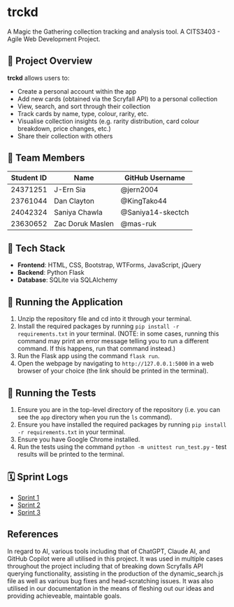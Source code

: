 # trckd
A Magic the Gathering collection tracking and analysis tool. A CITS3403 - Agile Web Development Project.

## 🌟 Project Overview

**trckd** allows users to:
- Create a personal account within the app
- Add new cards (obtained via the Scryfall API) to a personal collection
- View, search, and sort through their collection
- Track cards by name, type, colour, rarity, etc.
- Visualise collection insights (e.g. rarity distribution, card colour breakdown, price changes, etc.)
- Share their collection with others

## 👥 Team Members
| Student ID |       Name       | GitHub Username  |
|------------|------------------|------------------|
| 24371251   | J-Ern Sia        | @jern2004        |
| 23761044   | Dan Clayton      | @KingTako44      |
| 24042324   | Saniya Chawla    | @Saniya14-skectch|
| 23630652   | Zac Doruk Maslen | @mas-ruk         |

## 🧰 Tech Stack
- **Frontend**: HTML, CSS, Bootstrap, WTForms, JavaScript, jQuery
- **Backend**: Python Flask
- **Database**: SQLite via SQLAlchemy

## 🚀 Running the Application
1. Unzip the repository file and cd into it through your terminal.
2. Install the required packages by running `pip install -r requirements.txt` in your terminal. (NOTE: in some cases, running this command may print an error message telling you to run a different command. If this happens, run that command instead.)
3. Run the Flask app using the command `flask run`.
4. Open the webpage by navigating to `http://127.0.0.1:5000` in a web browser of your choice (the link should be printed in the terminal).

## 🧪 Running the Tests
1. Ensure you are in the top-level directory of the repository (i.e. you can see the `app` directory when you run the `ls` command).
2. Ensure you have installed the required packages by running `pip install -r requirements.txt` in your terminal.
3. Ensure you have Google Chrome installed.
4. Run the tests using the command `python -m unittest run_test.py` - test results will be printed to the terminal.

## 🗓️ Sprint Logs
- [Sprint 1](docs/sprints/sprint1.md)
- [Sprint 2](docs/sprints/sprint2.md)
- [Sprint 3](docs/sprints/sprint3.md)

## References
In regard to AI, various tools including that of ChatGPT, Claude AI, and GitHub Copilot were all utilised in this project. It was used in multiple cases throughout the project including that of breaking down Scryfalls API querying functionality, assisting in the production of the dynamic_search.js file as well as various bug fixes and head-scratching issues. It was also utilised in our documentation in the means of fleshing out our ideas and providing achieveable, maintable goals. 



